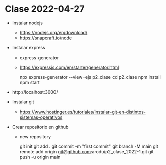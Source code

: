 # Clase 2022-04-27

- Instalar nodejs
	- https://nodejs.org/en/download/
	- https://snapcraft.io/node
	
- Instalar express
	- express-generator
	- https://expressjs.com/en/starter/generator.html
		
		npx express-generator --view=ejs p2_clase
		cd p2_clase
		npm install
		npm start
		
- http://localhost:3000/
	
- Instalar git
	- https://www.hostinger.es/tutoriales/instalar-git-en-distintos-sistemas-operativos

- Crear repositorio en github
	- new repository

		git init
		git add .
		git commit -m "first commit"
		git branch -M main
		git remote add origin git@github.com:arodu/p2_clase_2022-1.git
		git push -u origin main
		
		
		
		
		
